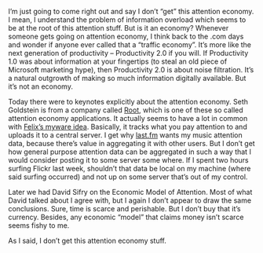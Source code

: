 I’m just going to come right out and say I don’t “get” this attention
economy. I mean, I understand the problem of information overload which
seems to be at the root of this attention stuff. But is it an economy?
Whenever someone gets going on attention economy, I think back to the
.com days and wonder if anyone ever called that a “traffic economy”.
It’s more like the next generation of productivity – Productivity 2.0 if
you will. If Productivity 1.0 was about information at your fingertips
(to steal an old piece of Microsoft marketing hype), then Productivity
2.0 is about noise filtration. It’s a natural outgrowth of making so
much information digitally available. But it’s not an economy.

Today there were to keynotes explicitly about the attention economy.
Seth Goldstein is from a company called [Root](http://root.net/), which
is one of these so called attention economy applications. It actually
seems to have a lot in common with [Felix’s myware
idea](http://devhawk.net/2006/03/07/felix-miller-on-the-musical-myware/).
Basically, it tracks what you pay attention to and uploads it to a
central server. I get why [last.fm](http://last.fm) wants my music
attention data, because there’s value in aggregating it with other
users. But I don’t get how general purpose attention data can be
aggregated in such a way that I would consider posting it to some server
some where. If I spent two hours surfing Flickr last week, shouldn’t
that data be local on my machine (where said surfing occurred) and not
up on some server that’s out of my control.

Later we had David Sifry on the Economic Model of Attention. Most of
what David talked about I agree with, but I again I don’t appear to draw
the same conclusions. Sure, time is scarce and perishable. But I don’t
buy that it’s currency. Besides, any economic “model” that claims money
isn’t scarce seems fishy to me.

As I said, I don’t get this attention economy stuff.
